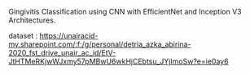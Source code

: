 Gingivitis Classification using CNN with EfficientNet and Inception V3 Architectures.

dataset : https://unairacid-my.sharepoint.com/:f:/g/personal/detria_azka_abirina-2020_fst_drive_unair_ac_id/EtV-JtHTMeRKjwWJxmy57pMBwU6wkHjCEbtsu_JYjImoSw?e=ie0ay6
